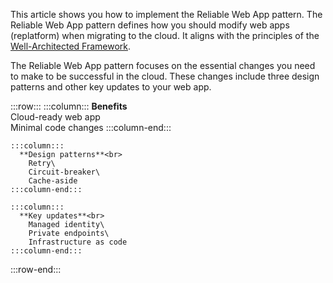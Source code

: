 This article shows you how to implement the Reliable Web App pattern. The Reliable Web App pattern defines how you should modify web apps (replatform) when migrating to the cloud. It aligns with the principles of the [Well-Architected Framework](/azure/well-architected/).

The Reliable Web App pattern focuses on the essential changes you need to make to be successful in the cloud. These changes include three design patterns and other key updates to your web app.

:::row:::
    :::column:::
        **Benefits**<br>
        Cloud-ready web app\
        Minimal code changes
    :::column-end:::

    :::column:::
      **Design patterns**<br>
        Retry\
        Circuit-breaker\
        Cache-aside
    :::column-end:::

    :::column:::
      **Key updates**<br>
        Managed identity\
        Private endpoints\
        Infrastructure as code
    :::column-end:::
:::row-end:::